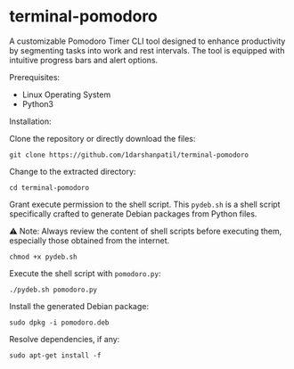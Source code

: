 # terminal-pomodoro

A customizable Pomodoro Timer CLI tool designed to enhance productivity by segmenting tasks into work and rest intervals. The tool is equipped with intuitive progress bars and alert options.

Prerequisites:

* Linux Operating System
* Python3

Installation:

Clone the repository or directly download the files:

    git clone https://github.com/1darshanpatil/terminal-pomodoro

Change to the extracted directory:

    
    cd terminal-pomodoro


Grant execute permission to the shell script. This `pydeb.sh` is a shell script specifically crafted to generate Debian packages from Python files.
   
   ⚠️ Note: Always review the content of shell scripts before executing them, especially those obtained from the internet.
   
    chmod +x pydeb.sh

Execute the shell script with `pomodoro.py`:
   
    ./pydeb.sh pomodoro.py

Install the generated Debian package:
   
    sudo dpkg -i pomodoro.deb

Resolve dependencies, if any:
   
    sudo apt-get install -f
